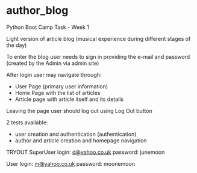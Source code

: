 # author_blog
Python Boot Camp Task - Week 1

Light version of article blog (musical experience during different stages of the day)

To enter the blog user needs to sign in providing the e-mail and password (created by the Admin via admin site)

After login user may navigate through:
 - User Page (primary user information)
 - Home Page with the list of articles 
 - Article page with article itself and its details

Leaving the page user should log out using Log Out button 

2 tests available:
 - user creation and authentication (authentication)
 - author and article creation and homepage navigation 
 
 TRYOUT
 SuperUser
 login: d@yahoo.co.uk
 password: junemoon
 
 User
 login: m@yahoo.co.uk
 password: moonemoon 